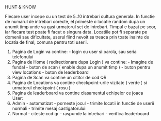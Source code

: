 HUNT & KNOW

Fiecare user incepe cu un test de 5..10 intrebari cultura generala. In functie de numarul de intrebari corecte, el primeste o locatie random dupa un anumit timp unde va gasi urmatorul set de intrebari. Timpul e bazat pe scor, iar fiecare test poate fi facut o singura data. Locatiile pot fi separate pe domenii sau dificultate, userul fiind nevoit sa treaca prin toate inainte de locatia de final, comuna pentru toti userii.

1. Pagina de Login va contine: - login cu user si parola, sau seria telefonului
2. Pagina de Home ( redirectionare dupa Login ) va contine: - Imagine de fundal - buton de scan ( enable dupa un anumit timp ) - buton pentru view locations - buton de leaderboard
3. Pagina de Scan va contine un cititor de cod QR
4. Pagina de Locations va contine checkpoint-urile vizitate ( verde ) si urmatorul checkpoint ( rosu )
5. Pagina de leaderboard va contine clasamentul echipelor ce joaca    
   User:
6. Admin - automatizat - porneste jocul - trimite locatii in functie de userii normali - trimite mesaj castigatorului
7. Normal - citeste cod qr - raspunde la intrebari - verifica leaderboard
